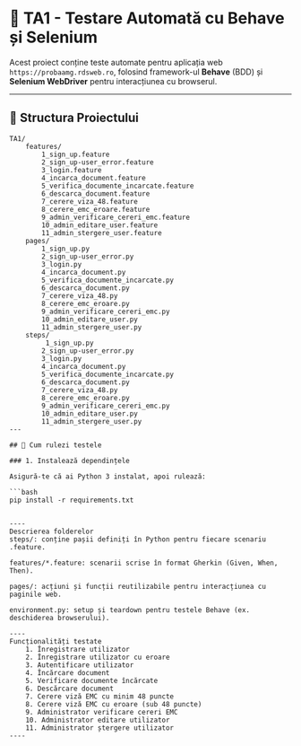 # 🧪 TA1 - Testare Automată cu Behave și Selenium

Acest proiect conține teste automate pentru aplicația web `https://probaamg.rdsweb.ro`, folosind framework-ul **Behave** (BDD) și **Selenium WebDriver** pentru interacțiunea cu browserul.

---

## 📁 Structura Proiectului
```plaintext
TA1/
    features/
        1_sign_up.feature
        2_sign_up-user_error.feature
        3_login.feature
        4_incarca_document.feature
        5_verifica_documente_incarcate.feature
        6_descarca_document.feature
        7_cerere_viza_48.feature
        8_cerere_emc_eroare.feature
        9_admin_verificare_cereri_emc.feature
        10_admin_editare_user.feature
        11_admin_stergere_user.feature
    pages/
        1_sign_up.py
        2_sign_up-user_error.py
        3_login.py
        4_incarca_document.py
        5_verifica_documente_incarcate.py
        6_descarca_document.py
        7_cerere_viza_48.py
        8_cerere_emc_eroare.py
        9_admin_verificare_cereri_emc.py
        10_admin_editare_user.py
        11_admin_stergere_user.py
    steps/
         1_sign_up.py
        2_sign_up-user_error.py
        3_login.py
        4_incarca_document.py
        5_verifica_documente_incarcate.py
        6_descarca_document.py
        7_cerere_viza_48.py
        8_cerere_emc_eroare.py
        9_admin_verificare_cereri_emc.py
        10_admin_editare_user.py
        11_admin_stergere_user.py
---

## 🚀 Cum rulezi testele

### 1. Instalează dependințele

Asigură-te că ai Python 3 instalat, apoi rulează:

```bash
pip install -r requirements.txt


----
Descrierea folderelor
steps/: conține pașii definiți în Python pentru fiecare scenariu .feature.

features/*.feature: scenarii scrise în format Gherkin (Given, When, Then).

pages/: acțiuni și funcții reutilizabile pentru interacțiunea cu paginile web.

environment.py: setup și teardown pentru testele Behave (ex. deschiderea browserului).

----
Funcționalități testate
    1. Înregistrare utilizator
    2. Înregistrare utilizator cu eroare
    3. Autentificare utilizator
    4. Încărcare document
    5. Verificare documente încărcate
    6. Descărcare document
    7. Cerere viză EMC cu minim 48 puncte
    8. Cerere viză EMC cu eroare (sub 48 puncte)
    9. Administrator verificare cereri EMC
    10. Administrator editare utilizator
    11. Administrator ștergere utilizator
----